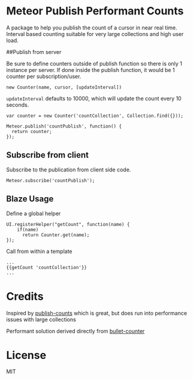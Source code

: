 Meteor Publish Performant Counts
================================

A package to help you publish the count of a cursor in near real time.  Interval based counting suitable for very large collections and high user load.



##Publish from server

Be sure to define counters outside of publish function so there is only 1 instance per server.  If done inside the publish function, it would be 1 counter per subscription/user.

```
new Counter(name, cursor, [updateInterval])
```

`updateInterval` defaults to 10000, which will update the count every 10 seconds.


```
var counter = new Counter('countCollection', Collection.find({}));

Meteor.publish('countPublish', function() {
  return counter;
});
```




## Subscribe from client

Subscribe to the publication from client side code.

```
Meteor.subscribe('countPublish');
```

## Blaze Usage

Define a global helper

```
UI.registerHelper("getCount", function(name) {
	if(name)
      return Counter.get(name);
});
```


Call from within a template

```
...
{{getCount 'countCollection'}}
...
```

Credits
=======

Inspired by [publish-counts](https://github.com/percolatestudio/publish-counts) which is great, but does run into performance issues with large collections

Performant solution derived directly from [bullet-counter](https://github.com/bulletproof-meteor/bullet-counter/tree/solution)


License
=======
MIT